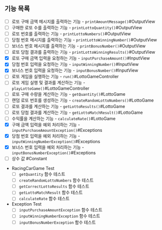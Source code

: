 ## 기능 목록

- [ ] 로또 구매 금액 메시지를 출력하는 기능 - `printAmountMessage()`#OutputView
- [ ] 구매한 로또 수를 출력하는 기능 - `printLottoQuantity()`#OutputView
- [ ] 로또 번호를 출력하는 기능 - `printLottoNumbers()`#OutputView
- [ ] 당첨 번호 메시지를 출력하는 기능 - `printLottoWinningNumber()`#OutputView
- [ ] 보너스 번호 메시지를 출력하는 기능 - `printBonusNumber()`#OutputView
- [ ] 로또 당첨 결과를 출력하는 기능 - `printLottoWinningResults()`#OutputView
- [x] 로또 구매 금액 입력을 요청하는 기능 - `inputPurchaseAmount()`#InputView
- [x] 당첨 번호 입력을 요청하는 기능 - `inputWinningNumber()`#InputView
- [x] 보너스 번호 입력을 요청하는 기능 - `inputBonusNumber()`#InputView
- [ ] 로또 게임을 실행하는 기능 - `run()`#LottoGameController
- [ ] 로또 게임 실행 및 결과를 계산하는 기능 - `playLottoGame()`#LottoGameController
- [ ] 로또 구매 수량을 계산하는 기능 - `getQuantity()`#LottoGame
- [ ] 랜덤 로또 번호를 생성하는 기능 - `createRandomLottoNumbers()`#LottoGame
- [ ] 로또 결과를 계산하는 기능 - `getLottoResults()`#LottoGame
- [ ] 로또 당첨 결과를 계산하는 기능 - `getLottoMatchResult()`#LottoGame
- [ ] 수익률을 계산하는 기능 - `calculateRate()`#LottoGame
- [x] 구매 금액 입력을 예외 처리하는 기능 - `inputPurchaseAmountException()`#Exceptions
- [x] 당첨 번호 입력을 예외 처리하는 기능 - `inputWinningNumberException()`#Exceptions
- [x] 보너스 번호 입력을 예외 처리하는 기능 - `inputBonusNumberException()`#Exceptions
- [ ] 상수 값 #Constant
- RacingCarGame Test
  - [ ] `getQuantity` 함수 테스트
  - [ ] `createRandomLottoNumbers` 함수 테스트
  - [ ] `getCorrectLottoResults` 함수 테스트
  - [ ] `getLottoMatchResult` 함수 테스트
  - [ ] `calculateRate` 함수 테스트
- Exception Test
  - [ ] `inputPurchaseAmountException` 함수 테스트
  - [ ] `inputWinningNumberException` 함수 테스트
  - [ ] `inputBonusNumberException` 함수 테스트
